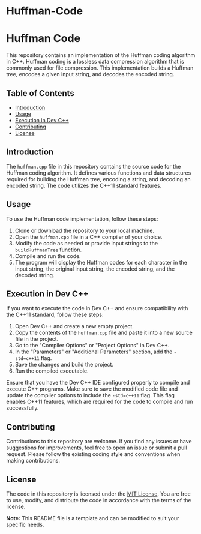 # Huffman-Code
# Huffman Code

This repository contains an implementation of the Huffman coding algorithm in C++. Huffman coding is a lossless data compression algorithm that is commonly used for file compression. This implementation builds a Huffman tree, encodes a given input string, and decodes the encoded string.

## Table of Contents

- [Introduction](#introduction)
- [Usage](#usage)
- [Execution in Dev C++](#execution-in-dev-c)
- [Contributing](#contributing)
- [License](#license)

## Introduction

The `huffman.cpp` file in this repository contains the source code for the Huffman coding algorithm. It defines various functions and data structures required for building the Huffman tree, encoding a string, and decoding an encoded string. The code utilizes the C++11 standard features.

## Usage

To use the Huffman code implementation, follow these steps:

1. Clone or download the repository to your local machine.
2. Open the `huffman.cpp` file in a C++ compiler of your choice.
3. Modify the code as needed or provide input strings to the `buildHuffmanTree` function.
4. Compile and run the code.
5. The program will display the Huffman codes for each character in the input string, the original input string, the encoded string, and the decoded string.

## Execution in Dev C++

If you want to execute the code in Dev C++ and ensure compatibility with the C++11 standard, follow these steps:

1. Open Dev C++ and create a new empty project.
2. Copy the contents of the `huffman.cpp` file and paste it into a new source file in the project.
3. Go to the "Compiler Options" or "Project Options" in Dev C++.
4. In the "Parameters" or "Additional Parameters" section, add the `-std=c++11` flag.
5. Save the changes and build the project.
6. Run the compiled executable.

Ensure that you have the Dev C++ IDE configured properly to compile and execute C++ programs. Make sure to save the modified code file and update the compiler options to include the `-std=c++11` flag. This flag enables C++11 features, which are required for the code to compile and run successfully.

## Contributing

Contributions to this repository are welcome. If you find any issues or have suggestions for improvements, feel free to open an issue or submit a pull request. Please follow the existing coding style and conventions when making contributions.

## License

The code in this repository is licensed under the [MIT License](LICENSE). You are free to use, modify, and distribute the code in accordance with the terms of the license.

**Note:** This README file is a template and can be modified to suit your specific needs.
